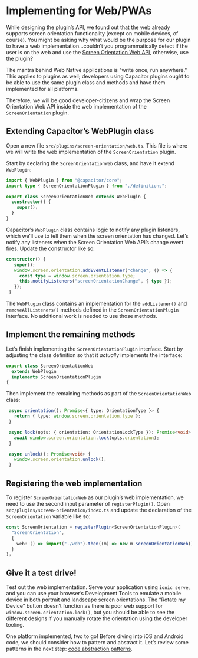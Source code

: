 # Implementing for Web/PWAs

While designing the plugin’s API, we found out that the web already supports screen orientation functionality (except on mobile devices, of course). You might be asking why what would be the purpose for our plugin to have a web implementation...couldn’t you programmatically detect if the user is on the web and use the <a href="https://whatwebcando.today/screen-orientation.html" target="_blank">Screen Orientation Web API</a>, otherwise, use the plugin?

The mantra behind Web Native applications is "write once, run anywhere." This applies to plugins as well; developers using Capacitor plugins ought to be able to use the same plugin class and methods and have them implemented for all platforms.

Therefore, we will be good developer-citizens and wrap the Screen Orientation Web API inside the web implementation of the `ScreenOrientation` plugin.

## Extending Capacitor’s WebPlugin class

Open a new file `src/plugins/screen-orientation/web.ts`. This file is where we will write the web implementation of the `ScreenOrientation` plugin.

Start by declaring the `ScreenOrientationWeb` class, and have it extend `WebPlugin`:

```typescript
import { WebPlugin } from "@capacitor/core";
import type { ScreenOrientationPlugin } from "./definitions";

export class ScreenOrientationWeb extends WebPlugin {
  constructor() {
    super();
  }
}
```

Capacitor’s `WebPlugin` class contains logic to notify any plugin listeners, which we’ll use to tell them when the screen orientation has changed. Let’s notify any listeners when the Screen Orientation Web API’s change event fires. Update the constructor like so:

```typescript
constructor() {
   super();
   window.screen.orientation.addEventListener("change", () => {
     const type = window.screen.orientation.type;
     this.notifyListeners("screenOrientationChange", { type });
   });
 }
```

The `WebPlugin` class contains an implementation for the `addListener()` and `removeAllListeners()` methods defined in the `ScreenOrientationPlugin` interface. No additional work is needed to use those methods.

## Implement the remaining methods

Let’s finish implementing the `ScreenOrientationPlugin` interface. Start by adjusting the class definition so that it _actually_ implements the interface:

```typescript
export class ScreenOrientationWeb
  extends WebPlugin
  implements ScreenOrientationPlugin
{
```

Then implement the remaining methods as part of the `ScreenOrientationWeb` class:

```typescript
 async orientation(): Promise<{ type: OrientationType }> {
   return { type: window.screen.orientation.type };
 }

 async lock(opts: { orientation: OrientationLockType }): Promise<void> {
   await window.screen.orientation.lock(opts.orientation);
 }

 async unlock(): Promise<void> {
   window.screen.orientation.unlock();
 }
```

## Registering the web implementation

To register `ScreenOrientationWeb` as our plugin’s web implementation, we need to use the second input parameter of `registerPlugin()`. Open `src/plugins/screen-orientation/index.ts` and update the declaration of the `ScreenOrientation` variable like so:

```typescript
const ScreenOrientation = registerPlugin<ScreenOrientationPlugin>(
  "ScreenOrientation",
  {
    web: () => import("./web").then((m) => new m.ScreenOrientationWeb()),
  }
);
```

## Give it a test drive!

Test out the web implementation. Serve your application using `ionic serve`, and you can use your browser’s Development Tools to emulate a mobile device in both portrait and landscape screen orientations. The “Rotate my Device” button doesn’t function as there is poor web support for `window.screen.orientation.lock()`, but you should be able to see the different designs if you manually rotate the orientation using the developer tooling.

One platform implemented, two to go! Before diving into iOS and Android code, we should consider how to pattern and abstract it. Let’s review some patterns in the next step: [code abstraction patterns](code-abstraction-patterns.md).
